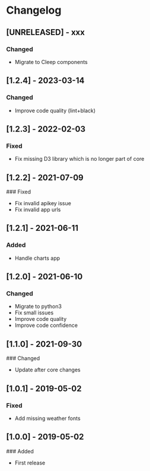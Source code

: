 # Changelog

## [UNRELEASED] - xxx
### Changed
- Migrate to Cleep components

## [1.2.4] - 2023-03-14
### Changed
- Improve code quality (lint+black)

## [1.2.3] - 2022-02-03
### Fixed
- Fix missing D3 library which is no longer part of core

## [1.2.2] - 2021-07-09
### Fixed
* Fix invalid apikey issue
* Fix invalid app urls

## [1.2.1] - 2021-06-11
### Added
* Handle charts app

## [1.2.0] - 2021-06-10
### Changed
* Migrate to python3
* Fix small issues
* Improve code quality
* Improve code confidence

## [1.1.0] - 2021-09-30
### Changed
* Update after core changes

## [1.0.1] - 2019-05-02
### Fixed
* Add missing weather fonts

## [1.0.0] - 2019-05-02
### Added
* First release


